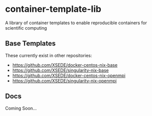 # container-template-lib
A library of container templates to enable reproducible containers for scientific computing

## Base Templates
These currently exist in other repositories:
- https://github.com/XSEDE/docker-centos-nix-base
- https://github.com/XSEDE/singularity-nix-base
- https://github.com/XSEDE/docker-centos-nix-openmpi
- https://github.com/XSEDE/singularity-nix-openmpi


## Docs
Coming Soon...
